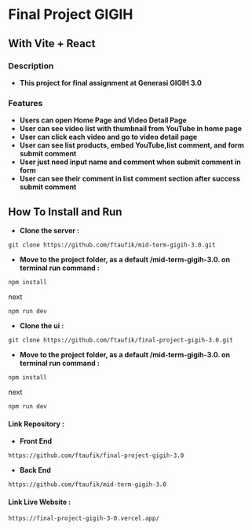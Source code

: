 # Final Project GIGIH

## With Vite + React

### Description
- **This project for final assignment at Generasi GIGIH 3.0**

### Features
- **Users can open Home Page and Video Detail Page**
- **User can see video list with thumbnail from YouTube in home page**
- **User can click each video and go to video detail page**
- **User can see list products, embed YouTube,list comment, and form submit comment**
- **User just need input name and comment when submit comment in form**
- **User can see their comment in list comment section after success submit comment**

## How To Install and Run
- **Clone the server :**
```
git clone https://github.com/ftaufik/mid-term-gigih-3.0.git
```
- **Move to the project folder, as a default /mid-term-gigih-3.0. on terminal run command :**
```
npm install
```
next
```
npm run dev
```
- **Clone the ui :**
```
git clone https://github.com/ftaufik/final-project-gigih-3.0.git
```
- **Move to the project folder, as a default /mid-term-gigih-3.0. on terminal run command :**
```
npm install
```
next
```
npm run dev
```
#### Link Repository :

- **Front End**

```
https://github.com/ftaufik/final-project-gigih-3.0
```

- **Back End**

```
https://github.com/ftaufik/mid-term-gigih-3.0
```

#### Link Live Website :

```
https://final-project-gigih-3-0.vercel.app/
```
